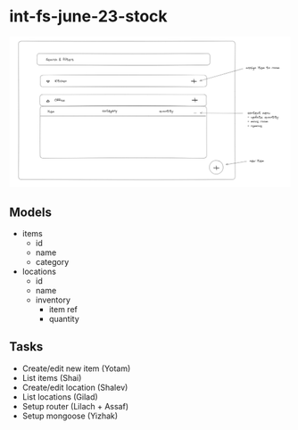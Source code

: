 # int-fs-june-23-stock

![main screen](image.png)

## Models

- items
  - id
  - name
  - category
- locations
  - id
  - name
  - inventory
    - item ref
    - quantity

## Tasks

- Create/edit new item (Yotam)
- List items (Shai)
- Create/edit location (Shalev)
- List locations (Gilad)
- Setup router (Lilach + Assaf)
- Setup mongoose (Yizhak)

